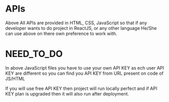 # APIs
Above All APIs are provided in HTML, CSS, JavaScript so that if any developer wants to do project in ReactJS, or any other language He/She can use above on there own preference to work with.

# NEED_TO_DO
In above JavaScript files you have to use your own API KEY as ech user API KEY are different so you can find you API KEY from URL present on code of JS/HTML

If you will use free API KEY then project will run locally perfect and if API KEY plan is upgraded then it will also run after deployment.
